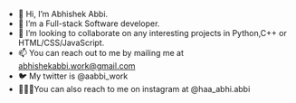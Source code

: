 - 👋 Hi, I’m Abhishek Abbi.
- 👀 I’m a Full-stack Software developer.
- 💞️ I’m looking to collaborate on any interesting projects in Python,C++ or HTML/CSS/JavaScript.
- 📫 You can reach out to me by mailing me at abhishekabbi.work@gmail.com
- 🐦 My twitter is @aabbi_work
- 🧑‍🤝‍🧑You can also reach to me on instagram at @haa_abhi.abbi

<!---
aabbi15/aabbi15 is a ✨ special ✨ repository because its `README.md` (this file) appears on your GitHub profile.
You can click the Preview link to take a look at your changes.
--->
